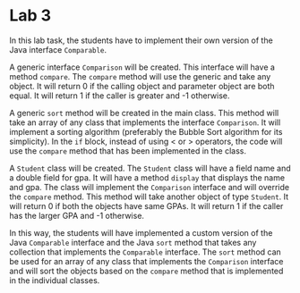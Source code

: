 
# Lab 3

In this lab task, the students have to implement their own version of the Java interface `Comparable`.

A generic interface `Comparison` will be created. This interface will have a method `compare`. The `compare` method will use the generic and take any object. It will return 0 if the calling object and parameter object are both equal. It will return 1 if the caller is greater and -1 otherwise.

A generic `sort` method will be created in the main class. This method will take an array of any class that implements the interface `Comparison`. It will implement a sorting algorithm (preferably the Bubble Sort algorithm for its simplicity). In the `if` block, instead of using < or > operators, the code will use the `compare` method that has been implemented in the class.

A `Student` class will be created. The `Student` class will have a field name and a double field for gpa. It will have a method `display` that displays the name and gpa. The class will implement the `Comparison` interface and will override the `compare` method. This method will take another object of type `Student`. It will return 0 if both the objects have same GPAs. It will return 1 if the caller has the larger GPA and -1 otherwise.

In this way, the students will have implemented a custom version of the Java `Comparable` interface and the Java `sort` method that takes any collection that implements the `Comparable` interface. The `sort` method can be used for an array of any class that implements the `Comparison` interface and will sort the objects based on the `compare` method that is implemented in the individual classes.